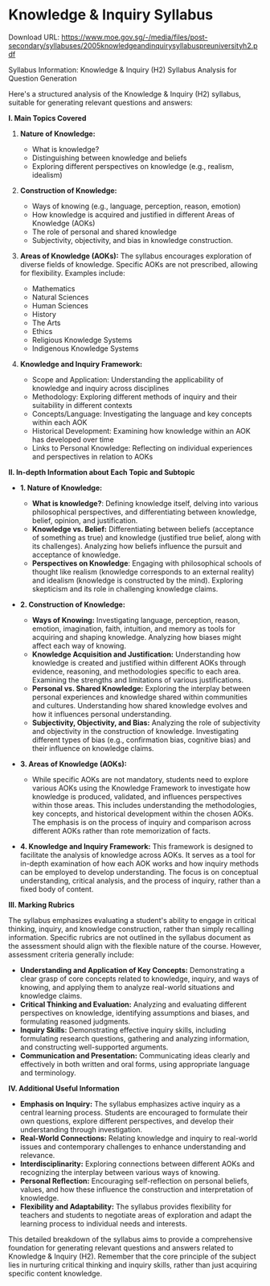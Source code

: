 # Knowledge & Inquiry Syllabus

Download URL: https://www.moe.gov.sg/-/media/files/post-secondary/syllabuses/2005knowledgeandinquirysyllabuspreuniversityh2.pdf

Syllabus Information:
Knowledge & Inquiry (H2) Syllabus Analysis for Question Generation

Here's a structured analysis of the Knowledge & Inquiry (H2) syllabus, suitable for generating relevant questions and answers:

**I. Main Topics Covered**

1. **Nature of Knowledge:**
    * What is knowledge?
    * Distinguishing between knowledge and beliefs
    * Exploring different perspectives on knowledge (e.g., realism, idealism)

2. **Construction of Knowledge:**
    * Ways of knowing (e.g., language, perception, reason, emotion)
    * How knowledge is acquired and justified in different Areas of Knowledge (AOKs)
    * The role of personal and shared knowledge
    * Subjectivity, objectivity, and bias in knowledge construction.

3. **Areas of Knowledge (AOKs):**  The syllabus encourages exploration of diverse fields of knowledge. Specific AOKs are not prescribed, allowing for flexibility. Examples include:
    * Mathematics
    * Natural Sciences
    * Human Sciences
    * History
    * The Arts
    * Ethics
    * Religious Knowledge Systems
    * Indigenous Knowledge Systems

4. **Knowledge and Inquiry Framework:**  
     * Scope and Application: Understanding the applicability of knowledge and inquiry across disciplines
     * Methodology: Exploring different methods of inquiry and their suitability in different contexts
     * Concepts/Language: Investigating the language and key concepts within each AOK
     * Historical Development: Examining how knowledge within an AOK has developed over time 
     * Links to Personal Knowledge: Reflecting on individual experiences and perspectives in relation to AOKs


**II. In-depth Information about Each Topic and Subtopic**

* **1. Nature of Knowledge:**
    * **What is knowledge?**: Defining knowledge itself, delving into various philosophical perspectives, and differentiating between knowledge, belief, opinion, and justification.
    * **Knowledge vs. Belief:** Differentiating between beliefs (acceptance of something as true) and knowledge (justified true belief, along with its challenges).  Analyzing how beliefs influence the pursuit and acceptance of knowledge.
    * **Perspectives on Knowledge**: Engaging with philosophical schools of thought like realism (knowledge corresponds to an external reality) and idealism (knowledge is constructed by the mind). Exploring skepticism and its role in challenging knowledge claims.

* **2. Construction of Knowledge:**
    * **Ways of Knowing:** Investigating language, perception, reason, emotion, imagination, faith, intuition, and memory as tools for acquiring and shaping knowledge.  Analyzing how biases might affect each way of knowing.
    * **Knowledge Acquisition and Justification:** Understanding how knowledge is created and justified within different AOKs through evidence, reasoning, and methodologies specific to each area. Examining the strengths and limitations of various justifications.
    * **Personal vs. Shared Knowledge:** Exploring the interplay between personal experiences and knowledge shared within communities and cultures. Understanding how shared knowledge evolves and how it influences personal understanding.
    * **Subjectivity, Objectivity, and Bias:** Analyzing the role of subjectivity and objectivity in the construction of knowledge.  Investigating different types of bias (e.g., confirmation bias, cognitive bias) and their influence on knowledge claims.

* **3. Areas of Knowledge (AOKs):**  
    *  While specific AOKs are not mandatory, students need to explore various AOKs using the Knowledge Framework to  investigate how knowledge is produced, validated, and influences perspectives within those areas.  This includes understanding the methodologies, key concepts, and historical development within the chosen AOKs.  The emphasis is on the process of inquiry and comparison across different AOKs rather than rote memorization of facts.

* **4. Knowledge and Inquiry Framework:** This framework is designed to facilitate the analysis of knowledge across AOKs. It serves as a tool for in-depth examination of how each AOK works and how inquiry methods can be employed to develop understanding. The focus is on conceptual understanding, critical analysis, and the process of inquiry, rather than a fixed body of content.

**III. Marking Rubrics**

The syllabus emphasizes evaluating a student's ability to engage in critical thinking, inquiry, and knowledge construction, rather than simply recalling information.  Specific rubrics are not outlined in the syllabus document as the assessment should align with the flexible nature of the course. However, assessment criteria generally include:

* **Understanding and Application of Key Concepts:** Demonstrating a clear grasp of core concepts related to knowledge, inquiry, and ways of knowing, and applying them to analyze real-world situations and knowledge claims.
* **Critical Thinking and Evaluation:**  Analyzing and evaluating different perspectives on knowledge, identifying assumptions and biases, and formulating reasoned judgments.
* **Inquiry Skills:**  Demonstrating effective inquiry skills, including formulating research questions, gathering and analyzing information, and constructing well-supported arguments.
* **Communication and Presentation:** Communicating ideas clearly and effectively in both written and oral forms, using appropriate language and terminology.

**IV. Additional Useful Information**

* **Emphasis on Inquiry:** The syllabus emphasizes active inquiry as a central learning process. Students are encouraged to formulate their own questions, explore different perspectives, and develop their understanding through investigation.
* **Real-World Connections:**  Relating knowledge and inquiry to real-world issues and contemporary challenges to enhance understanding and relevance.
* **Interdisciplinarity:**  Exploring connections between different AOKs and recognizing the interplay between various ways of knowing.
* **Personal Reflection:** Encouraging self-reflection on personal beliefs, values, and how these influence the construction and interpretation of knowledge.
* **Flexibility and Adaptability:**  The syllabus provides flexibility for teachers and students to negotiate areas of exploration and adapt the learning process to individual needs and interests.

This detailed breakdown of the syllabus aims to provide a comprehensive foundation for generating relevant questions and answers related to Knowledge & Inquiry (H2). Remember that the core principle of the subject lies in nurturing critical thinking and inquiry skills, rather than just acquiring specific content knowledge.
